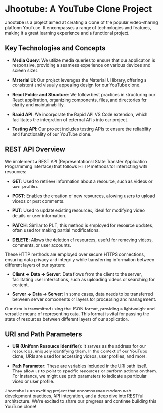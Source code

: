 # Jhootube: A YouTube Clone Project

Jhootube is a project aimed at creating a clone of the popular video-sharing platform YouTube. It encompasses a range of technologies and features, making it a great learning experience and a functional project.

## Key Technologies and Concepts

- **Media Query**: We utilize media queries to ensure that our application is responsive, providing a seamless experience on various devices and screen sizes.

- **Material UI**: Our project leverages the Material UI library, offering a consistent and visually appealing design for our YouTube clone.

- **React Folder and Structure**: We follow best practices in structuring our React application, organizing components, files, and directories for clarity and maintainability.

- **Rapid API**: We incorporate the Rapid API VS Code extension, which facilitates the integration of external APIs into our project.

- **Testing API**: Our project includes testing APIs to ensure the reliability and functionality of our YouTube clone.

## REST API Overview

We implement a REST API (Representational State Transfer Application Programming Interface) that follows HTTP methods for interacting with resources:

- **GET**: Used to retrieve information about a resource, such as videos or user profiles.

- **POST**: Enables the creation of new resources, allowing users to upload videos or post comments.

- **PUT**: Used to update existing resources, ideal for modifying video details or user information.

- **PATCH**: Similar to PUT, this method is employed for resource updates, often used for making partial modifications.

- **DELETE**: Allows the deletion of resources, useful for removing videos, comments, or user accounts.

These HTTP methods are employed over secure HTTPS connections, ensuring data privacy and integrity while transferring information between different layers of our system:

- **Client -> Data -> Server**: Data flows from the client to the server, facilitating user interactions, such as uploading videos or searching for content.

- **Server -> Data -> Server**: In some cases, data needs to be transferred between server components or layers for processing and management.

Our data is transmitted using the JSON format, providing a lightweight and versatile means of representing data. This format is vital for passing the state of resources between different layers of our application.

## URI and Path Parameters

- **URI (Uniform Resource Identifier)**: It serves as the address for our resources, uniquely identifying them. In the context of our YouTube clone, URIs are used for accessing videos, user profiles, and more.

- **Path Parameter**: These are variables included in the URI path itself. They allow us to point to specific resources or perform actions on them. For instance, we might use path parameters to indicate a particular video or user profile.

Jhootube is an exciting project that encompasses modern web development practices, API integration, and a deep dive into RESTful architecture. We're excited to share our progress and continue building this YouTube clone!
